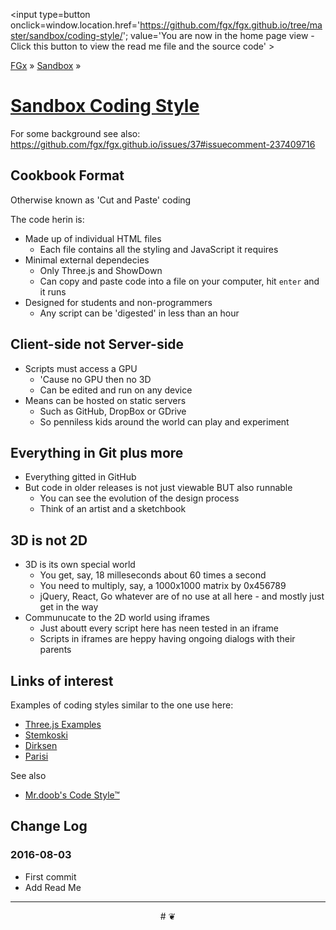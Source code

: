 <span style=display:none; >[You are now in a GitHub source code view - click this link to view the home page]
( http://fgx.github.io/sandbox/coding-style/#readme.md "View file as a web page." )</span>
<input type=button onclick=window.location.href='https://github.com/fgx/fgx.github.io/tree/master/sandbox/coding-style/'; 
value='You are now in the home page view - Click this button to view the read me file and the source code' >

[FGx]( https://fgx.github.io ) &raquo; [Sandbox]( http://fgx.github.io/sandbox/  ) &raquo;

[Sandbox Coding Style]( http://fgx.github.io/sandbox/xxxxxx/index.html#readme.md )
===


For some background see also: https://github.com/fgx/fgx.github.io/issues/37#issuecomment-237409716


## Cookbook Format

Otherwise known as 'Cut and Paste' coding

The code herin is:

* Made up of individual HTML files
	* Each file contains all the styling and JavaScript it requires
* Minimal external dependecies
	* Only Three.js and ShowDown
	* Can copy and paste code into a file on your computer, hit `enter` and it runs
* Designed for students and non-programmers
	* Any script can be 'digested' in less than an hour


## Client-side not Server-side

* Scripts must access a GPU
	* 'Cause no GPU then no 3D
	* Can be edited and run on any device
* Means can be hosted on static servers
	* Such as GitHub, DropBox or GDrive
	* So penniless kids around the world can play and experiment


## Everything in Git plus more

* Everything gitted in GitHub
* But code in older releases is not just viewable BUT also runnable
	* You can see the evolution of the design process
	* Think of an artist and a sketchbook

## 3D is not 2D

* 3D is its own special world
	* You get, say, 18 milleseconds about 60 times a second
	* You need to multiply, say, a 1000x1000 matrix by 0x456789
	* jQuery, React, Go whatever are of no use at all here - and mostly just get in the way
* Communucate to the 2D world using iframes
	* Just aboutt every script here has neen tested in an iframe
	* Scripts in iframes are heppy having ongoing dialogs with their parents


## Links of interest

Examples of coding styles similar to the one use here:

* [Three.js Examples]( http://threejs.org/examples/ )
* [Stemkoski]( http://stemkoski.github.io/Three.js/ )
* [Dirksen ]( http://www.smartjava.org/content/all-109-examples-my-book-threejs-threejs-version-r63 )
* [Parisi]( https://github.com/tparisi/WebGLBook )

See also

* [Mr.doob's Code Style™]( https://github.com/mrdoob/three.js/wiki/Mr.doob's-Code-Style%E2%84%A2 )



## Change Log

### 2016-08-03

* First commit
* Add Read Me


***

<center title='FGx ~ a place to fly' >
# <a href=javascript:window.scrollTo(0,0); style=text-decoration:none; > ❦ </a>
</center>
